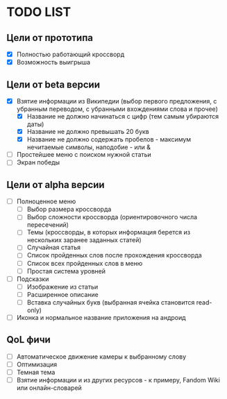 # TODO LIST
## Цели от прототипа
 - [x] Полностью работающий кроссворд
 - [x] Возможность выигрыша

## Цели от beta версии
 - [x] Взятие информации из Википедии (выбор первого предложения, с убранным переводом, с убранными вхождениями слова и прочее)
   - [x] Название не должно начинаться с цифр (тем самым убираются даты)
   - [x] Название не должно превышать 20 букв
   - [x] Название не должно содержать пробелов - максимум нечитаемые символы, наподобие - или &
 - [ ] Простейшее меню с поиском нужной статьи
 - [ ] Экран победы

## Цели от alpha версии
 - [ ] Полноценное меню
    - [ ] Выбор размера кроссворда
    - [ ] Выбор сложности кроссворда (ориентировочного числа пересечений)
    - [ ] Темы (кроссворды, в которых информация берется из нескольких заранее заданных статей)
    - [ ] Случайная статья
    - [ ] Список пройденных слов после прохождения кроссворда
    - [ ] Список всех пройденных слов в меню
    - [ ] Простая система уровней
 - [ ] Подсказки
   - [ ] Изображение из статьи
   - [ ] Расширенное описание
   - [ ] Вставка случайных букв (выбранная ячейка становится read-only) 
 - [ ] Иконка и нормальное название приложения на андроид

## QoL фичи
 - [ ] Автоматическое движение камеры к выбранному слову
 - [ ] Оптимизация
 - [ ] Темная тема
 - [ ] Взятие информации и из других ресурсов - к примеру, Fandom Wiki или онлайн-словарей